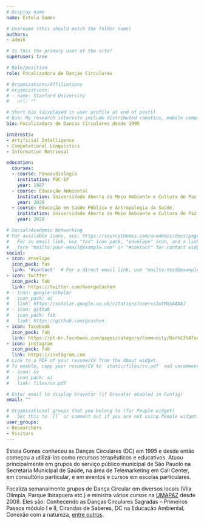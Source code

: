 ```yaml
---
# Display name
name: Estela Gomes

# Username (this should match the folder name)
authors:
- admin

# Is this the primary user of the site?
superuser: true

# Role/position
role: Focalizadora de Danças Circulares

# Organizations/Affiliations
# organizations:
# - name: Stanford University
#   url: ""

# Short bio (displayed in user profile at end of posts)
# bio: My research interests include distributed robotics, mobile computing and programmable matter.
bio: Focalizadora de Danças Circulares desde 1995

interests:
- Artificial Intelligence
- Computational Linguistics
- Information Retrieval

education:
  courses:
  - course: Fonoaudiologia
    institution: PUC-SP
    year: 1987
  - course: Educação Ambiental
    institution: Universidade Aberta do Meio Ambiente e Cultura de Paz
    year: 2020
  - course: Educação em Saúde Pública e Antropologia da Saúde. 
    institution: Universidade Aberta do Meio Ambiente e Cultura de Paz
    year: 2020

# Social/Academic Networking
# For available icons, see: https://sourcethemes.com/academic/docs/page-builder/#icons
#   For an email link, use "fas" icon pack, "envelope" icon, and a link in the
#   form "mailto:your-email@example.com" or "#contact" for contact widget.
social:
- icon: envelope
  icon_pack: fas
  link: '#contact'  # For a direct email link, use "mailto:test@example.org".
- icon: twitter
  icon_pack: fab
  link: https://twitter.com/GeorgeCushen
# - icon: google-scholar
#   icon_pack: ai
#   link: https://scholar.google.co.uk/citations?user=sIwtMXoAAAAJ
# - icon: github
#   icon_pack: fab
#   link: https://github.com/gcushen
- icon: facebook
  icon_pack: fab
  link: https://pt-br.facebook.com/pages/category/Community/Dan%C3%A7ando-a-natureza_Estela-Gomes-1936186596606799/
- icon: instagram
  icon_pack: fab
  link: https://instagram.com
# Link to a PDF of your resume/CV from the About widget.
# To enable, copy your resume/CV to `static/files/cv.pdf` and uncomment the lines below.
# - icon: cv
#   icon_pack: ai
#   link: files/cv.pdf

# Enter email to display Gravatar (if Gravatar enabled in Config)
email: ""

# Organizational groups that you belong to (for People widget)
#   Set this to `[]` or comment out if you are not using People widget.
user_groups:
- Researchers
- Visitors
---
```


Estela Gomes conheceu as Danças Circulares (DC) em 1995 e desde então começou a utilizá-las como recursos terapêuticos e educativos. Atuou principalmente em grupos do serviço público municipal de São Pauolo na Secretaria Municipal de Saúde, na área de Telemarketing em Call Center, em consultório particular, e em eventos e cursos em escolas particulares.

Focaliza semanalmente grupos de Dança Circular em diversos locais (Vila Olímpia, Parque Ibirapuera etc.) e ministra vários cursos na [UMAPAZ](https://www.prefeitura.sp.gov.br/cidade/secretarias/meio_ambiente/umapaz/) desde 2008. Eles são: Conhecendo as Danças Circulares Sagradas – Primeiros Passos módulo I e II, Cirandas de Saberes, DC na Educação Ambiental, Conexão com a natureza, [entre outros](#projects).